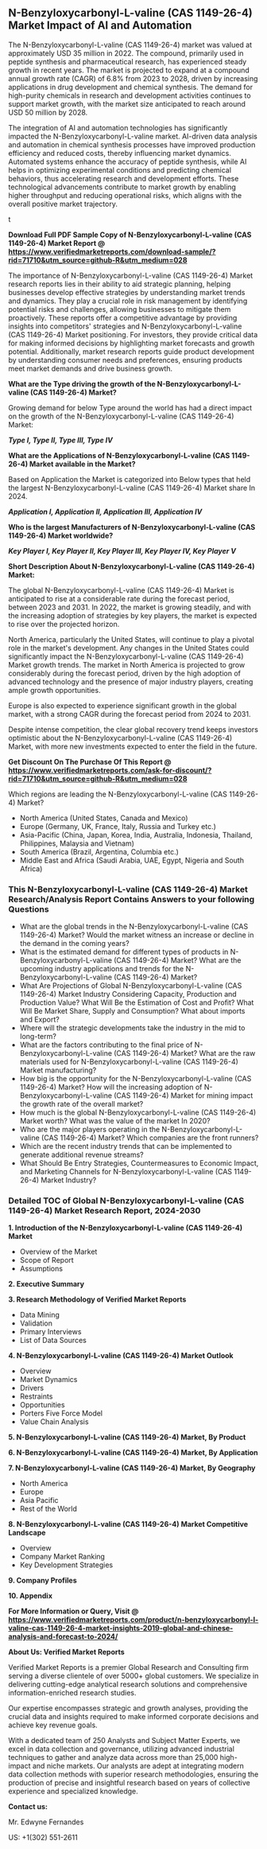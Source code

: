 <h2>N-Benzyloxycarbonyl-L-valine (CAS 1149-26-4) Market Impact of AI and Automation</h2><p>The N-Benzyloxycarbonyl-L-valine (CAS 1149-26-4) market was valued at approximately USD 35 million in 2022. The compound, primarily used in peptide synthesis and pharmaceutical research, has experienced steady growth in recent years. The market is projected to expand at a compound annual growth rate (CAGR) of 6.8% from 2023 to 2028, driven by increasing applications in drug development and chemical synthesis. The demand for high-purity chemicals in research and development activities continues to support market growth, with the market size anticipated to reach around USD 50 million by 2028.</p><p>The integration of AI and automation technologies has significantly impacted the N-Benzyloxycarbonyl-L-valine market. AI-driven data analysis and automation in chemical synthesis processes have improved production efficiency and reduced costs, thereby influencing market dynamics. Automated systems enhance the accuracy of peptide synthesis, while AI helps in optimizing experimental conditions and predicting chemical behaviors, thus accelerating research and development efforts. These technological advancements contribute to market growth by enabling higher throughput and reducing operational risks, which aligns with the overall positive market trajectory.</p>t</p><p id="" class=""><strong>Download Full PDF Sample Copy of N-Benzyloxycarbonyl-L-valine (CAS 1149-26-4) Market Report @ <a href="https://www.verifiedmarketreports.com/download-sample/?rid=71710&utm_source=github-R&utm_medium=028" target="_blank">https://www.verifiedmarketreports.com/download-sample/?rid=71710&utm_source=github-R&utm_medium=028</a></strong></p><p>The importance of&nbsp;N-Benzyloxycarbonyl-L-valine (CAS 1149-26-4) Market research reports lies in their ability to aid strategic planning, helping businesses develop effective strategies by understanding market trends and dynamics. They play a crucial role in risk management by identifying potential risks and challenges, allowing businesses to mitigate them proactively. These reports offer a competitive advantage by providing insights into competitors' strategies and N-Benzyloxycarbonyl-L-valine (CAS 1149-26-4) Market positioning. For investors, they provide critical data for making informed decisions by highlighting market forecasts and growth potential. Additionally, market research reports guide product development by understanding consumer needs and preferences, ensuring products meet market demands and drive business growth.</p><p><strong>What are the&nbsp;Type driving the growth of the N-Benzyloxycarbonyl-L-valine (CAS 1149-26-4) Market?</strong></p><p id="" class="">Growing demand for below Type around the world has had a direct impact on the growth of the N-Benzyloxycarbonyl-L-valine (CAS 1149-26-4) Market:</p><em><strong>Type I, Type II, Type III, Type IV</strong></em></p><strong>What are the&nbsp;Applications&nbsp;of N-Benzyloxycarbonyl-L-valine (CAS 1149-26-4) Market available in the Market?</strong></p><p id="" class="">Based on Application the Market is categorized into Below types that held the largest N-Benzyloxycarbonyl-L-valine (CAS 1149-26-4) Market share In 2024.</p><em><strong>Application I, Application II, Application III, Application IV</strong></em></p><strong>Who is the largest Manufacturers of N-Benzyloxycarbonyl-L-valine (CAS 1149-26-4) Market worldwide?</strong></p><p><em><strong>Key Player I, Key Player II, Key Player III, Key Player IV, Key Player V</strong></em></p><p id="" class=""><strong>Short Description About N-Benzyloxycarbonyl-L-valine (CAS 1149-26-4) Market:</strong></p><p>The global N-Benzyloxycarbonyl-L-valine (CAS 1149-26-4) Market is anticipated to rise at a considerable rate during the forecast period, between 2023 and 2031. In 2022, the market is growing steadily, and with the increasing adoption of strategies by key players, the market is expected to rise over the projected horizon.</p><p>North America, particularly the United States, will continue to play a pivotal role in the market's development. Any changes in the United States could significantly impact the N-Benzyloxycarbonyl-L-valine (CAS 1149-26-4) Market growth trends. The market in North America is projected to grow considerably during the forecast period, driven by the high adoption of advanced technology and the presence of major industry players, creating ample growth opportunities.</p><p>Europe is also expected to experience significant growth in the global market, with a strong CAGR during the forecast period from 2024 to 2031.</p><p>Despite intense competition, the clear global recovery trend keeps investors optimistic about the N-Benzyloxycarbonyl-L-valine (CAS 1149-26-4) Market, with more new investments expected to enter the field in the future.</p><p id="" class=""><strong>Get Discount On The Purchase Of This Report @ <a href="https://www.verifiedmarketreports.com/ask-for-discount/?rid=71710&utm_source=github-R&utm_medium=028" target="_blank">https://www.verifiedmarketreports.com/ask-for-discount/?rid=71710&utm_source=github-R&utm_medium=028</a></strong></p>Which regions are leading the N-Benzyloxycarbonyl-L-valine (CAS 1149-26-4) Market?</p><ul><li>North America (United States, Canada and Mexico)</li><li>Europe (Germany, UK, France, Italy, Russia and Turkey etc.)</li><li>Asia-Pacific (China, Japan, Korea, India, Australia, Indonesia, Thailand, Philippines, Malaysia and Vietnam)</li><li>South America (Brazil, Argentina, Columbia etc.)</li><li>Middle East and Africa (Saudi Arabia, UAE, Egypt, Nigeria and South Africa)</li></ul><h3 id="" class="">This N-Benzyloxycarbonyl-L-valine (CAS 1149-26-4) Market Research/Analysis Report Contains Answers to your following Questions</h3><ul><li>What are the global trends in the N-Benzyloxycarbonyl-L-valine (CAS 1149-26-4) Market? Would the market witness an increase or decline in the demand in the coming years?</li><li>What is the estimated demand for different types of products in N-Benzyloxycarbonyl-L-valine (CAS 1149-26-4) Market? What are the upcoming industry applications and trends for the N-Benzyloxycarbonyl-L-valine (CAS 1149-26-4) Market?</li><li>What Are Projections of Global N-Benzyloxycarbonyl-L-valine (CAS 1149-26-4) Market Industry Considering Capacity, Production and Production Value? What Will Be the Estimation of Cost and Profit? What Will Be Market Share, Supply and Consumption? What about imports and Export?</li><li>Where will the strategic developments take the industry in the mid to long-term?</li><li>What are the factors contributing to the final price of N-Benzyloxycarbonyl-L-valine (CAS 1149-26-4) Market? What are the raw materials used for N-Benzyloxycarbonyl-L-valine (CAS 1149-26-4) Market manufacturing?</li><li>How big is the opportunity for the N-Benzyloxycarbonyl-L-valine (CAS 1149-26-4) Market? How will the increasing adoption of N-Benzyloxycarbonyl-L-valine (CAS 1149-26-4) Market for mining impact the growth rate of the overall market?</li><li>How much is the global N-Benzyloxycarbonyl-L-valine (CAS 1149-26-4) Market worth? What was the value of the market In 2020?</li><li>Who are the major players operating in the N-Benzyloxycarbonyl-L-valine (CAS 1149-26-4) Market? Which companies are the front runners?</li><li>Which are the recent industry trends that can be implemented to generate additional revenue streams?</li><li>What Should Be Entry Strategies, Countermeasures to Economic Impact, and Marketing Channels for N-Benzyloxycarbonyl-L-valine (CAS 1149-26-4) Market Industry?</li></ul><h3 id="" class="">Detailed TOC of Global N-Benzyloxycarbonyl-L-valine (CAS 1149-26-4) Market Research Report, 2024-2030</h3><p id="" class=""><strong>1. Introduction of the N-Benzyloxycarbonyl-L-valine (CAS 1149-26-4) Market</strong></p><ul><li>Overview of the Market</li><li>Scope of Report</li><li>Assumptions</li></ul><p id="" class=""><strong>2. Executive Summary</strong></p><p id="" class=""><strong>3. Research Methodology of Verified Market Reports</strong></p><ul><li>Data Mining</li><li>Validation</li><li>Primary Interviews</li><li>List of Data Sources</li></ul><p id="" class=""><strong>4. N-Benzyloxycarbonyl-L-valine (CAS 1149-26-4) Market Outlook</strong></p><ul><li>Overview</li><li>Market Dynamics</li><li>Drivers</li><li>Restraints</li><li>Opportunities</li><li>Porters Five Force Model</li><li>Value Chain Analysis</li></ul><p id="" class=""><strong>5. N-Benzyloxycarbonyl-L-valine (CAS 1149-26-4) Market, By Product</strong></p><p id="" class=""><strong>6. N-Benzyloxycarbonyl-L-valine (CAS 1149-26-4) Market, By Application</strong></p><p id="" class=""><strong>7. N-Benzyloxycarbonyl-L-valine (CAS 1149-26-4) Market, By Geography</strong></p><ul><li>North America</li><li>Europe</li><li>Asia Pacific</li><li>Rest of the World</li></ul><p id="" class=""><strong>8. N-Benzyloxycarbonyl-L-valine (CAS 1149-26-4) Market Competitive Landscape</strong></p><ul><li>Overview</li><li>Company Market Ranking</li><li>Key Development Strategies</li></ul><p id="" class=""><strong>9. Company Profiles</strong></p><p id="" class=""><strong>10. Appendix</strong></p><p id="" class=""><strong>For More Information or Query, Visit @ <a href="https://www.verifiedmarketreports.com/product/n-benzyloxycarbonyl-l-valine-cas-1149-26-4-market-insights-2019-global-and-chinese-analysis-and-forecast-to-2024/" target="_blank">https://www.verifiedmarketreports.com/product/n-benzyloxycarbonyl-l-valine-cas-1149-26-4-market-insights-2019-global-and-chinese-analysis-and-forecast-to-2024/</a></strong></p><p id="" class=""><strong>About Us: Verified Market Reports</strong></p><p id="" class="">Verified Market Reports is a premier Global Research and Consulting firm serving a diverse clientele of over 5000+ global customers. We specialize in delivering cutting-edge analytical research solutions and comprehensive information-enriched research studies.</p><p id="" class="">Our expertise encompasses strategic and growth analyses, providing the crucial data and insights required to make informed corporate decisions and achieve key revenue goals.</p><p id="" class="">With a dedicated team of 250 Analysts and Subject Matter Experts, we excel in data collection and governance, utilizing advanced industrial techniques to gather and analyze data across more than 25,000 high-impact and niche markets. Our analysts are adept at integrating modern data collection methods with superior research methodologies, ensuring the production of precise and insightful research based on years of collective experience and specialized knowledge.</p><p id="" class=""><strong>Contact us:</strong></p><p id="" class="">Mr. Edwyne Fernandes</p><p id="" class="">US: +1(302) 551-2611</p>